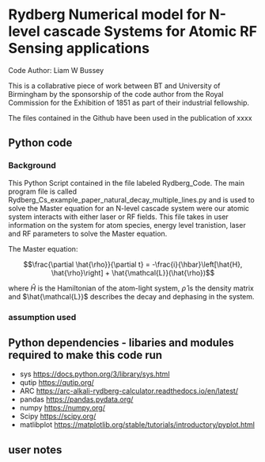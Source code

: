 # Rydberg Numerical model for N-level cascade Systems for Atomic RF Sensing applications

Code Author: Liam W Bussey

This is a collabrative piece of work between BT and University of Birmingham by the sponsorship of the code author from the Royal Commission for the Exhibition of 1851 as part of their industrial fellowship.

The files contained in the Github have been used in the publication of xxxx 

## Python code 

### Background

This Python Script contained in the file labeled Rydberg_Code. The main program file is called Rydberg_Cs_example_paper_natural_decay_multiple_lines.py and is used to solve the Master equation for an N-level cascade system were our atomic system interacts with either laser or RF fields. This file takes in user information on the system for atom species, energy level tranistion, laser and RF parameters to solve the Master equation.

The Master equation:

 $$\frac{\partial \hat{\rho}}{\partial t} = -\frac{i}{\hbar}\left[\hat{H}, \hat{\rho}\right] + \hat{\mathcal{L}}(\hat{\rho})$$

where $\hat{H}$ is the Hamiltonian of the atom-light system, $\hat{\rho}$ is the density matrix and $\hat{\mathcal{L}}$ describes the decay and dephasing in the system. 



 ### assumption used


## Python dependencies - libaries and modules required to make this code run 

- sys https://docs.python.org/3/library/sys.html
- qutip https://qutip.org/
- ARC https://arc-alkali-rydberg-calculator.readthedocs.io/en/latest/
- pandas https://pandas.pydata.org/
- numpy https://numpy.org/
- Scipy https://scipy.org/
- matlibplot https://matplotlib.org/stable/tutorials/introductory/pyplot.html


## user notes



